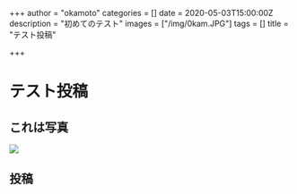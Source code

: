 +++
author = "okamoto"
categories = []
date = 2020-05-03T15:00:00Z
description = "初めてのテスト"
images = ["/img/0kam.JPG"]
tags = []
title = "テスト投稿"

+++
# テスト投稿

## これは写真

![](/img/main/logo.JPG)

## 投稿